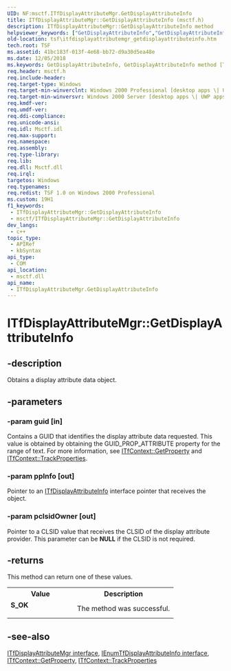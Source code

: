 ```yaml
---
UID: NF:msctf.ITfDisplayAttributeMgr.GetDisplayAttributeInfo
title: ITfDisplayAttributeMgr::GetDisplayAttributeInfo (msctf.h)
description: ITfDisplayAttributeMgr::GetDisplayAttributeInfo method
helpviewer_keywords: ["GetDisplayAttributeInfo","GetDisplayAttributeInfo method [Text Services Framework]","GetDisplayAttributeInfo method [Text Services Framework]","ITfDisplayAttributeMgr interface","ITfDisplayAttributeMgr interface [Text Services Framework]","GetDisplayAttributeInfo method","ITfDisplayAttributeMgr.GetDisplayAttributeInfo","ITfDisplayAttributeMgr::GetDisplayAttributeInfo","_tsf_itfdisplayattributemgr_getdisplayattributeinfo_ref","msctf/ITfDisplayAttributeMgr::GetDisplayAttributeInfo","tsf.itfdisplayattributemgr_getdisplayattributeinfo"]
old-location: tsf\itfdisplayattributemgr_getdisplayattributeinfo.htm
tech.root: TSF
ms.assetid: 41bc183f-013f-4e68-bb72-d9a30d5ea48e
ms.date: 12/05/2018
ms.keywords: GetDisplayAttributeInfo, GetDisplayAttributeInfo method [Text Services Framework], GetDisplayAttributeInfo method [Text Services Framework],ITfDisplayAttributeMgr interface, ITfDisplayAttributeMgr interface [Text Services Framework],GetDisplayAttributeInfo method, ITfDisplayAttributeMgr.GetDisplayAttributeInfo, ITfDisplayAttributeMgr::GetDisplayAttributeInfo, _tsf_itfdisplayattributemgr_getdisplayattributeinfo_ref, msctf/ITfDisplayAttributeMgr::GetDisplayAttributeInfo, tsf.itfdisplayattributemgr_getdisplayattributeinfo
req.header: msctf.h
req.include-header: 
req.target-type: Windows
req.target-min-winverclnt: Windows 2000 Professional [desktop apps \| UWP apps]
req.target-min-winversvr: Windows 2000 Server [desktop apps \| UWP apps]
req.kmdf-ver: 
req.umdf-ver: 
req.ddi-compliance: 
req.unicode-ansi: 
req.idl: Msctf.idl
req.max-support: 
req.namespace: 
req.assembly: 
req.type-library: 
req.lib: 
req.dll: Msctf.dll
req.irql: 
targetos: Windows
req.typenames: 
req.redist: TSF 1.0 on Windows 2000 Professional
ms.custom: 19H1
f1_keywords:
 - ITfDisplayAttributeMgr::GetDisplayAttributeInfo
 - msctf/ITfDisplayAttributeMgr::GetDisplayAttributeInfo
dev_langs:
 - c++
topic_type:
 - APIRef
 - kbSyntax
api_type:
 - COM
api_location:
 - msctf.dll
api_name:
 - ITfDisplayAttributeMgr.GetDisplayAttributeInfo
---
```


# ITfDisplayAttributeMgr::GetDisplayAttributeInfo


## -description

Obtains a display attribute data object.

## -parameters

### -param guid [in]

Contains a GUID that identifies the display attribute data requested. This value is obtained by obtaining the GUID_PROP_ATTRIBUTE property for the range of text. For more information, see <a href="https://docs.microsoft.com/windows/desktop/api/msctf/nf-msctf-itfcontext-getproperty">ITfContext::GetProperty</a> and <a href="https://docs.microsoft.com/windows/desktop/api/msctf/nf-msctf-itfcontext-trackproperties">ITfContext::TrackProperties</a>.

### -param ppInfo [out]

Pointer to an <a href="https://docs.microsoft.com/windows/desktop/api/msctf/nn-msctf-itfdisplayattributeinfo">ITfDisplayAttributeInfo</a> interface pointer that receives the object.

### -param pclsidOwner [out]

Pointer to a CLSID value that receives the CLSID of the display attribute provider. This parameter can be <b>NULL</b> if the CLSID is not required.

## -returns

This method can return one of these values.

<table>
<tr>
<th>Value</th>
<th>Description</th>
</tr>
<tr>
<td width="40%">
<dl>
<dt><b>S_OK</b></dt>
</dl>
</td>
<td width="60%">
The method was successful.

</td>
</tr>
</table>

## -see-also

[ITfDisplayAttributeMgr interface](nn-msctf-itfdisplayattributemgr.md), [IEnumTfDisplayAttributeInfo interface](nn-msctf-ienumtfdisplayattributeinfo.md), [ITfContext::GetProperty](nf-msctf-itfcontext-getproperty.md), [ITfContext::TrackProperties](nf-msctf-itfcontext-trackproperties.md)

